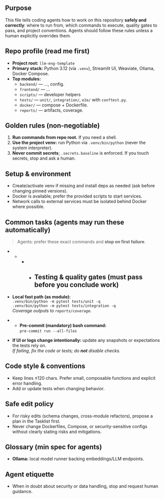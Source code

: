 ## Purpose  
This file tells coding agents how to work on this repository **safely and correctly**: where to run from, which
commands to execute, quality gates to pass, and project conventions. Agents should follow these rules unless a human
explicitly overrides them.

## Repo profile (read me first)  
- **Project root:** `llm-eng-template`  
- **Primary stack:** Python 3.12 (via `.venv`), Streamlit UI, Weaviate, Ollama, Docker Compose.  
- **Top modules:**  
  - `backend/` — ..., config.  
  - `frontend/` — ...
  - `scripts/` — developer helpers
  - `tests/` — `unit/`, `integration/`, `e2e/` with `conftest.py`.  
  - `docker/` — compose + Dockerfile.  
  - `reports/` — artifacts, coverage.

## Golden rules (non-negotiable)  
1) **Run commands from repo root.** If you need a shell.  
2) **Use the project venv:** run Python via `.venv/bin/python` (never the system interpreter).  
3) **Never commit secrets**; `.secrets.baseline` is enforced. If you touch secrets, stop and ask a human.  

## Setup & environment  
- Create/activate venv if missing and install deps as needed (ask before changing pinned versions).  
- Docker is available; prefer the provided scripts to start services.  
- Network calls to external services must be isolated behind Docker where possible.

## Common tasks (agents may run these automatically)  
> Agents: prefer these exact commands and **stop on first failure**.

- - - - ## Testing & quality gates (must pass before you conclude work)  
- **Local fast path (as module):**  
  `.venv/bin/python -m pytest tests/unit -q`  
  `.venv/bin/python -m pytest tests/integration -q`  
  _Coverage outputs to `reports/coverage`._

- - **Pre-commit (mandatory) bash command:**  
  `pre-commit run --all-files`

- **If UI or logs change intentionally:** update any snapshots or expectations the tests rely on.  
  _If failing, fix the code or tests; do **not** disable checks._

## Code style & conventions  
- Keep lines ≤120 chars. Prefer small, composable functions and explicit error handling.  
- Add or update tests when changing behavior.

## Safe edit policy  
- For risky edits (schema changes, cross-module refactors), propose a plan in the Tasklist first.  
- Never change Dockerfiles, Compose, or security-sensitive configs without clearly stating risks and mitigations.  

## Glossary (min spec for agents)  
- **Ollama:** local model runner backing embeddings/LLM endpoints.  

## Agent etiquette  
- When in doubt about security or data handling, stop and request human guidance.
